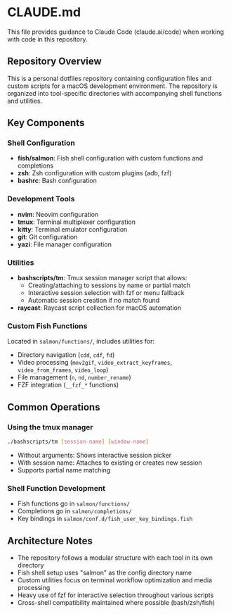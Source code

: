 # CLAUDE.md

This file provides guidance to Claude Code (claude.ai/code) when working with code in this repository.

## Repository Overview

This is a personal dotfiles repository containing configuration files and custom scripts for a macOS development environment. The repository is organized into tool-specific directories with accompanying shell functions and utilities.

## Key Components

### Shell Configuration
- **fish/salmon**: Fish shell configuration with custom functions and completions
- **zsh**: Zsh configuration with custom plugins (adb, fzf)
- **bashrc**: Bash configuration

### Development Tools
- **nvim**: Neovim configuration
- **tmux**: Terminal multiplexer configuration  
- **kitty**: Terminal emulator configuration
- **git**: Git configuration
- **yazi**: File manager configuration

### Utilities
- **bashscripts/tm**: Tmux session manager script that allows:
  - Creating/attaching to sessions by name or partial match
  - Interactive session selection with fzf or menu fallback
  - Automatic session creation if no match found
- **raycast**: Raycast script collection for macOS automation

### Custom Fish Functions
Located in `salmon/functions/`, includes utilities for:
- Directory navigation (`cdd`, `cdf`, `fd`)
- Video processing (`mov2gif`, `video_extract_keyframes`, `video_from_frames`, `video_loop`)
- File management (`n`, `nd`, `number_rename`)
- FZF integration (`__fzf_*` functions)

## Common Operations

### Using the tmux manager
```bash
./bashscripts/tm [session-name] [window-name]
```
- Without arguments: Shows interactive session picker
- With session name: Attaches to existing or creates new session
- Supports partial name matching

### Shell Function Development
- Fish functions go in `salmon/functions/`
- Completions go in `salmon/completions/`
- Key bindings in `salmon/conf.d/fish_user_key_bindings.fish`

## Architecture Notes

- The repository follows a modular structure with each tool in its own directory
- Fish shell setup uses "salmon" as the config directory name
- Custom utilities focus on terminal workflow optimization and media processing
- Heavy use of fzf for interactive selection throughout various scripts
- Cross-shell compatibility maintained where possible (bash/zsh/fish)